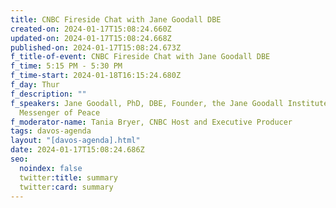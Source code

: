 ```yaml
---
title: CNBC Fireside Chat with Jane Goodall DBE
created-on: 2024-01-17T15:08:24.660Z
updated-on: 2024-01-17T15:08:24.668Z
published-on: 2024-01-17T15:08:24.673Z
f_title-of-event: CNBC Fireside Chat with Jane Goodall DBE
f_time: 5:15 PM - 5:30 PM
f_time-start: 2024-01-18T16:15:24.680Z
f_day: Thur
f_description: ""
f_speakers: Jane Goodall, PhD, DBE, Founder, the Jane Goodall Institute, UN
  Messenger of Peace
f_moderator-name: Tania Bryer, CNBC Host and Executive Producer
tags: davos-agenda
layout: "[davos-agenda].html"
date: 2024-01-17T15:08:24.686Z
seo:
  noindex: false
  twitter:title: summary
  twitter:card: summary
---
```

